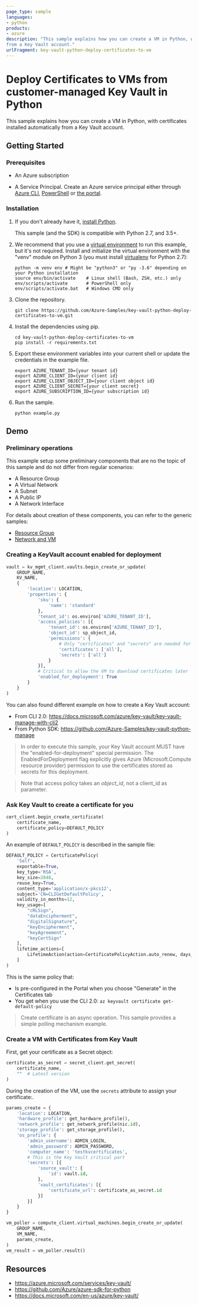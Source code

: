 ```yaml
---
page_type: sample
languages:
- python
products:
- azure
description: "This sample explains how you can create a VM in Python, with certificates installed automatically
from a Key Vault account."
urlFragment: key-vault-python-deploy-certificates-to-vm
---
```


# Deploy Certificates to VMs from customer-managed Key Vault in Python

This sample explains how you can create a VM in Python, with certificates installed automatically
from a Key Vault account.

## Getting Started

### Prerequisites

- An Azure subscription

- A Service Principal. Create an Azure service principal either through
[Azure CLI](https://azure.microsoft.com/documentation/articles/resource-group-authenticate-service-principal-cli/),
[PowerShell](https://azure.microsoft.com/documentation/articles/resource-group-authenticate-service-principal/)
or [the portal](https://azure.microsoft.com/documentation/articles/resource-group-create-service-principal-portal/).

### Installation

1.  If you don't already have it, [install Python](https://www.python.org/downloads/).

    This sample (and the SDK) is compatible with Python 2.7, and 3.5+.

2.  We recommend that you use a [virtual environment](https://docs.python.org/3/tutorial/venv.html)
    to run this example, but it's not required.
    Install and initialize the virtual environment with the "venv" module on Python 3 (you must install [virtualenv](https://pypi.python.org/pypi/virtualenv) for Python 2.7):

    ```
    python -m venv env # Might be "python3" or "py -3.6" depending on your Python installation
    source env/bin/activate    # Linux shell (Bash, ZSH, etc.) only
    env/scripts/activate       # PowerShell only
    env/scripts/activate.bat   # Windows CMD only
    ```
    
1.  Clone the repository.

    ```
    git clone https://github.com/Azure-Samples/key-vault-python-deploy-certificates-to-vm.git
    ```

2.  Install the dependencies using pip.

    ```
    cd key-vault-python-deploy-certificates-to-vm
    pip install -r requirements.txt
    ```

1. Export these environment variables into your current shell or update the credentials in the example file.

    ```
    export AZURE_TENANT_ID={your tenant id}
    export AZURE_CLIENT_ID={your client id}
    export AZURE_CLIENT_OBJECT_ID={your client object id}
    export AZURE_CLIENT_SECRET={your client secret}
    export AZURE_SUBSCRIPTION_ID={your subscription id}
    ```

1. Run the sample.

    ```
    python example.py
    ```

## Demo

### Preliminary operations

This example setup some preliminary components that are no the topic of this sample and do not differ
from regular scenarios:

- A Resource Group
- A Virtual Network
- A Subnet
- A Public IP
- A Network Interface

For details about creation of these components, you can refer to the generic samples:

- [Resource Group](https://github.com/Azure-Samples/resource-manager-python-resources-and-groups)
- [Network and VM](https://github.com/Azure-Samples/virtual-machines-python-manage)

### Creating a KeyVault account enabled for deployment

```python
vault = kv_mgmt_client.vaults.begin_create_or_update(
    GROUP_NAME,
    KV_NAME,
    {
        'location': LOCATION,
        'properties': {
            'sku': {
                'name': 'standard'
            },
            'tenant_id': os.environ['AZURE_TENANT_ID'],
            'access_policies': [{
                'tenant_id': os.environ['AZURE_TENANT_ID'],
                'object_id': sp_object_id,
                'permissions': {
                    # Only "certificates" and "secrets" are needed for this sample
                    'certificates': ['all'],
                    'secrets': ['all']
                }
            }],
            # Critical to allow the VM to download certificates later
            'enabled_for_deployment': True
        }
    }
)
```

You can also found different example on how to create a Key Vault account:

  - From CLI 2.0: https://docs.microsoft.com/azure/key-vault/key-vault-manage-with-cli2
  - From Python SDK: https://github.com/Azure-Samples/key-vault-python-manage

> In order to execute this sample, your Key Vault account MUST have the "enabled-for-deployment" special permission.
  The EnabledForDeployment flag explicitly gives Azure (Microsoft.Compute resource provider) permission to use the certificates stored as secrets for this deployment.

> Note that access policy takes an *object_id*, not a client_id as parameter. 

### Ask Key Vault to create a certificate for you

```python
cert_client.begin_create_certificate(
    certificate_name,
    certificate_policy=DEFAULT_POLICY
)
```

An example of `DEFAULT_POLICY` is described in the sample file:
```python
DEFAULT_POLICY = CertificatePolicy(
    'Self',
    exportable=True,
    key_type='RSA',
    key_size=2048,
    reuse_key=True,
    content_type='application/x-pkcs12',
    subject='CN=CLIGetDefaultPolicy',
    validity_in_months=12,
    key_usage=[
        "cRLSign",
        "dataEncipherment",
        "digitalSignature",
        "keyEncipherment",
        "keyAgreement",
        "keyCertSign"
    ],
    lifetime_actions=[
        LifetimeAction(action=CertificatePolicyAction.auto_renew, days_before_expiry=90)
    ]
)
```

This is the same policy that:

- Is pre-configured in the Portal when you choose "Generate" in the Certificates tab
- You get when you use the CLI 2.0: `az keyvault certificate get-default-policy`

> Create certificate is an async operation. This sample provides a simple polling mechanism example.

### Create a VM with Certificates from Key Vault

First, get your certificate as a Secret object:

```python
certificate_as_secret = secret_client.get_secret(
    certificate_name,
    ""  # Latest version
)
```

During the creation of the VM, use the `secrets` attribute to assign your certificate:.

```python
params_create = {
    'location': LOCATION,
    'hardware_profile': get_hardware_profile(),
    'network_profile': get_network_profile(nic.id),
    'storage_profile': get_storage_profile(),
    'os_profile': {
        'admin_username': ADMIN_LOGIN,
        'admin_password': ADMIN_PASSWORD,
        'computer_name': 'testkvcertificates',
        # This is the Key Vault critical part
        'secrets': [{
            'source_vault': {
                'id': vault.id,
            },
            'vault_certificates': [{
                'certificate_url': certificate_as_secret.id
            }]
        }]
    }
}

vm_poller = compute_client.virtual_machines.begin_create_or_update(
    GROUP_NAME,
    VM_NAME,
    params_create,
)
vm_result = vm_poller.result()
```


## Resources

- https://azure.microsoft.com/services/key-vault/
- https://github.com/Azure/azure-sdk-for-python
- https://docs.microsoft.com/en-us/azure/key-vault/
